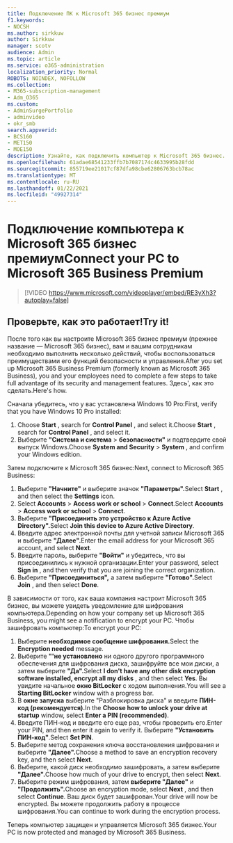 ```yaml
---
title: Подключение ПК к Microsoft 365 бизнес премиум
f1.keywords:
- NOCSH
ms.author: sirkkuw
author: Sirkkuw
manager: scotv
audience: Admin
ms.topic: article
ms.service: o365-administration
localization_priority: Normal
ROBOTS: NOINDEX, NOFOLLOW
ms.collection:
- M365-subscription-management
- Adm_O365
ms.custom:
- AdminSurgePortfolio
- adminvideo
- okr_smb
search.appverid:
- BCS160
- MET150
- MOE150
description: Узнайте, как подключить компьютер к Microsoft 365 бизнес.
ms.openlocfilehash: 61adae68541233ffb7b7087174c4633995b28fdd
ms.sourcegitcommit: 855719ee21017cf87dfa98cbe62806763bcb78ac
ms.translationtype: MT
ms.contentlocale: ru-RU
ms.lasthandoff: 01/22/2021
ms.locfileid: "49927314"
---
```

# <a name="connect-your-pc-to-microsoft-365-business-premium"></a><span data-ttu-id="14cf3-103">Подключение компьютера к Microsoft 365 бизнес премиум</span><span class="sxs-lookup"><span data-stu-id="14cf3-103">Connect your PC to Microsoft 365 Business Premium</span></span>

> [!VIDEO https://www.microsoft.com/videoplayer/embed/RE3yXh3?autoplay=false]

## <a name="try-it"></a><span data-ttu-id="14cf3-104">Проверьте, как это работает!</span><span class="sxs-lookup"><span data-stu-id="14cf3-104">Try it!</span></span>
<span data-ttu-id="14cf3-105">После того как вы настроите Microsoft 365 бизнес премиум (прежнее название — Microsoft 365 бизнес), вам и вашим сотрудникам необходимо выполнить несколько действий, чтобы воспользоваться преимуществами его функций безопасности и управления.</span><span class="sxs-lookup"><span data-stu-id="14cf3-105">After you set up Microsoft 365 Business Premium (formerly known as Microsoft 365 Business), you and your employees need to complete a few steps to take full advantage of its security and management features.</span></span> <span data-ttu-id="14cf3-106">Здесь&#39;, как это сделать.</span><span class="sxs-lookup"><span data-stu-id="14cf3-106">Here&#39;s how.</span></span>

<span data-ttu-id="14cf3-107">Сначала убедитесь, что у вас установлена Windows 10 Pro:</span><span class="sxs-lookup"><span data-stu-id="14cf3-107">First, verify that you have Windows 10 Pro installed:</span></span>

1. <span data-ttu-id="14cf3-108">Choose  **Start** , search for  **Control Panel** , and select it.</span><span class="sxs-lookup"><span data-stu-id="14cf3-108">Choose  **Start** , search for  **Control Panel** , and select it.</span></span>
2. <span data-ttu-id="14cf3-109">Выберите **"Система и система**   >   **безопасности"** и подтвердите свой выпуск Windows.</span><span class="sxs-lookup"><span data-stu-id="14cf3-109">Choose  **System and Security**  >  **System** , and confirm your Windows edition.</span></span>

<span data-ttu-id="14cf3-110">Затем подключите к Microsoft 365 бизнес:</span><span class="sxs-lookup"><span data-stu-id="14cf3-110">Next, connect to Microsoft 365 Business:</span></span>

1. <span data-ttu-id="14cf3-111">Выберите **"Начните"** и выберите значок **"Параметры".**</span><span class="sxs-lookup"><span data-stu-id="14cf3-111">Select  **Start** , and then select the  **Settings** icon.</span></span>
2. <span data-ttu-id="14cf3-112">Select **Accounts**  >   **Access work or school**   >   **Connect**.</span><span class="sxs-lookup"><span data-stu-id="14cf3-112">Select  **Accounts** >  **Access work or school**  >  **Connect**.</span></span>
3. <span data-ttu-id="14cf3-113">Выберите **"Присоединить это устройство к Azure Active Directory".**</span><span class="sxs-lookup"><span data-stu-id="14cf3-113">Select  **Join this device to Azure Active Directory**.</span></span>
4. <span data-ttu-id="14cf3-114">Введите адрес электронной почты для учетной записи Microsoft 365 и выберите **"Далее".**</span><span class="sxs-lookup"><span data-stu-id="14cf3-114">Enter the email address for your Microsoft 365 account, and select  **Next**.</span></span>
5. <span data-ttu-id="14cf3-115">Введите пароль, выберите  **"Войти"** и убедитесь, что вы присоединились к нужной организации.</span><span class="sxs-lookup"><span data-stu-id="14cf3-115">Enter your password, select  **Sign in** , and then verify that you are joining the correct organization.</span></span>
6. <span data-ttu-id="14cf3-116">Выберите **"Присоединиться",** а затем выберите **"Готово".**</span><span class="sxs-lookup"><span data-stu-id="14cf3-116">Select  **Join** , and then select  **Done**.</span></span>

<span data-ttu-id="14cf3-117">В зависимости от того, как ваша компания настроит Microsoft 365 бизнес, вы можете увидеть уведомление для шифрования компьютера.</span><span class="sxs-lookup"><span data-stu-id="14cf3-117">Depending on how your company set up Microsoft 365 Business, you might see a notification to encrypt your PC.</span></span> <span data-ttu-id="14cf3-118">Чтобы зашифровать компьютер:</span><span class="sxs-lookup"><span data-stu-id="14cf3-118">To encrypt your PC:</span></span>

1. <span data-ttu-id="14cf3-119">Выберите **необходимое сообщение шифрования.**</span><span class="sxs-lookup"><span data-stu-id="14cf3-119">Select the  **Encryption needed**  message.</span></span>
2. <span data-ttu-id="14cf3-120">Выберите **"&#39;не установлено** ни одного другого программного обеспечения для шифрования диска, зашифруйте все мои диски, а затем выберите **"Да".**</span><span class="sxs-lookup"><span data-stu-id="14cf3-120">Select  **I don&#39;t have any other disk encryption software installed, encrypt all my disks** , and then select  **Yes**.</span></span> <span data-ttu-id="14cf3-121">Вы увидите начальное  **окно BitLocker**  с ходом выполнения.</span><span class="sxs-lookup"><span data-stu-id="14cf3-121">You will see a  **Starting BitLocker**  window with a progress bar.</span></span>
3. <span data-ttu-id="14cf3-122">В **окне запуска** выберите "Разблокировка диска" и введите **ПИН-код (рекомендуется).**</span><span class="sxs-lookup"><span data-stu-id="14cf3-122">In the  **Choose how to unlock your drive at startup**  window, select **Enter a PIN (recommended)**.</span></span>
4. <span data-ttu-id="14cf3-123">Введите ПИН-код и введите его еще раз, чтобы проверить его.</span><span class="sxs-lookup"><span data-stu-id="14cf3-123">Enter your PIN, and then enter it again to verify it.</span></span> <span data-ttu-id="14cf3-124">Выберите  **"Установить ПИН-код"**.</span><span class="sxs-lookup"><span data-stu-id="14cf3-124">Select  **Set PIN**.</span></span>
5. <span data-ttu-id="14cf3-125">Выберите метод сохранения ключа восстановления шифрования и выберите **"Далее".**</span><span class="sxs-lookup"><span data-stu-id="14cf3-125">Choose a method to save an encryption recovery key, and then select  **Next**.</span></span>
6. <span data-ttu-id="14cf3-126">Выберите, какой диск необходимо зашифровать, а затем выберите **"Далее".**</span><span class="sxs-lookup"><span data-stu-id="14cf3-126">Choose how much of your drive to encrypt, then select  **Next**.</span></span>
7. <span data-ttu-id="14cf3-127">Выберите режим шифрования, затем **выберите "Далее"** и **"Продолжить".**</span><span class="sxs-lookup"><span data-stu-id="14cf3-127">Choose an encryption mode, select  **Next** , and then select  **Continue**.</span></span> <span data-ttu-id="14cf3-128">Ваш диск будет зашифрован.</span><span class="sxs-lookup"><span data-stu-id="14cf3-128">Your drive will now be encrypted.</span></span> <span data-ttu-id="14cf3-129">Вы можете продолжить работу в процессе шифрования.</span><span class="sxs-lookup"><span data-stu-id="14cf3-129">You can continue to work during the encryption process.</span></span>

<span data-ttu-id="14cf3-130">Теперь компьютер защищен и управляется Microsoft 365 бизнес.</span><span class="sxs-lookup"><span data-stu-id="14cf3-130">Your PC is now protected and managed by Microsoft 365 Business.</span></span>